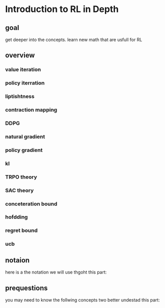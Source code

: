 # Introduction to RL in Depth
## goal
get deeper into the concepts. learn new math that are usfull for RL 

## overview

### value iteration
### policy iterration
### liptishtness
### contraction mapping

### DDPG 
### natural gradient
### policy gradient
### kl
### TRPO theory
### SAC theory

### conceteration bound
### hofdding
### regret bound
### ucb

## notaion
here is a the notation we will use thgoht this part:


## prequestions
you may need to know the follwing concepts two better undestad this part:



